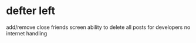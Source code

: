 # defter left
 add/remove close friends screen
 ability to delete all posts for developers
 no internet handling